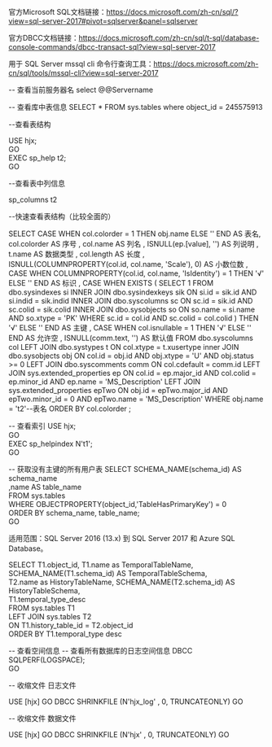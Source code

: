 官方Microsoft SQL文档链接：https://docs.microsoft.com/zh-cn/sql/?view=sql-server-2017#pivot=sqlserver&panel=sqlserver

官方DBCC文档链接：https://docs.microsoft.com/zh-cn/sql/t-sql/database-console-commands/dbcc-transact-sql?view=sql-server-2017

用于 SQL Server mssql cli 命令行查询工具：https://docs.microsoft.com/zh-cn/sql/tools/mssql-cli?view=sql-server-2017

-- 查看当前服务器名
select @@Servername

-- 查看库中表信息
SELECT * FROM sys.tables
where object_id =  245575913


--查看表结构

USE hjx;  
GO  
EXEC sp_help t2;  
GO

--查看表中列信息

sp_columns t2

--快速查看表结构（比较全面的）

SELECT  CASE WHEN col.colorder = 1 THEN obj.name
                  ELSE ''
             END AS 表名,
        col.colorder AS 序号 ,
        col.name AS 列名 ,
        ISNULL(ep.[value], '') AS 列说明 ,
        t.name AS 数据类型 ,
        col.length AS 长度 ,
        ISNULL(COLUMNPROPERTY(col.id, col.name, 'Scale'), 0) AS 小数位数 ,
        CASE WHEN COLUMNPROPERTY(col.id, col.name, 'IsIdentity') = 1 THEN '√'
             ELSE ''
        END AS 标识 ,
        CASE WHEN EXISTS ( SELECT   1
                           FROM     dbo.sysindexes si
                                    INNER JOIN dbo.sysindexkeys sik ON si.id = sik.id
                                                              AND si.indid = sik.indid
                                    INNER JOIN dbo.syscolumns sc ON sc.id = sik.id
                                                              AND sc.colid = sik.colid
                                    INNER JOIN dbo.sysobjects so ON so.name = si.name
                                                              AND so.xtype = 'PK'
                           WHERE    sc.id = col.id
                                    AND sc.colid = col.colid ) THEN '√'
             ELSE ''
        END AS 主键 ,
        CASE WHEN col.isnullable = 1 THEN '√'
             ELSE ''
        END AS 允许空 ,
        ISNULL(comm.text, '') AS 默认值
FROM    dbo.syscolumns col
        LEFT  JOIN dbo.systypes t ON col.xtype = t.xusertype
        inner JOIN dbo.sysobjects obj ON col.id = obj.id
                                         AND obj.xtype = 'U'
                                         AND obj.status >= 0
        LEFT  JOIN dbo.syscomments comm ON col.cdefault = comm.id
        LEFT  JOIN sys.extended_properties ep ON col.id = ep.major_id
                                                      AND col.colid = ep.minor_id
                                                      AND ep.name = 'MS_Description'
        LEFT  JOIN sys.extended_properties epTwo ON obj.id = epTwo.major_id
                                                         AND epTwo.minor_id = 0
                                                         AND epTwo.name = 'MS_Description'
WHERE   obj.name = 't2'--表名
ORDER BY col.colorder ;
  
-- 查看索引
USE hjx;  
GO  
EXEC sp_helpindex N't1';  
GO

-- 获取没有主键的所有用户表
SELECT SCHEMA_NAME(schema_id) AS schema_name  
    ,name AS table_name   
FROM sys.tables   
WHERE OBJECTPROPERTY(object_id,'TableHasPrimaryKey') = 0  
ORDER BY schema_name, table_name;  
GO

适用范围：SQL Server 2016 (13.x) 到 SQL Server 2017 和 Azure SQL Database。

SELECT T1.object_id, T1.name as TemporalTableName, SCHEMA_NAME(T1.schema_id) AS TemporalTableSchema,  
T2.name as HistoryTableName, SCHEMA_NAME(T2.schema_id) AS HistoryTableSchema,  
T1.temporal_type_desc  
FROM sys.tables T1  
LEFT JOIN sys.tables T2   
ON T1.history_table_id = T2.object_id  
ORDER BY T1.temporal_type desc  

-- 查看空间信息
-- 查看所有数据库的日志空间信息
DBCC SQLPERF(LOGSPACE);  
GO


-- 收缩文件 日志文件

USE [hjx]
GO
DBCC SHRINKFILE (N'hjx_log' , 0, TRUNCATEONLY)
GO

-- 收缩文件 数据文件

USE [hjx]
GO
DBCC SHRINKFILE (N'hjx' , 0, TRUNCATEONLY)
GO
